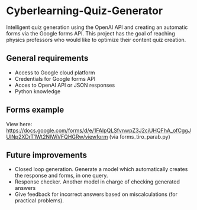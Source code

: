 # Cyberlearning-Quiz-Generator
Intelligent quiz generation using the OpenAI API and creating an automatic forms via the Google forms API. This project has the goal of reaching physics professors who would like to optimize their content quiz creation.

## General requirements
* Access to Google cloud platform
* Credentials for Google forms API
* Acces to OpenAI API or JSON responses
* Python knowledge


## Forms example
View here: https://docs.google.com/forms/d/e/1FAIpQLSfvnwpZ3J2ciUHQFhA_ofCggJUlNp2XDrT1Wt2NlWiVFQHGRw/viewform (via forms_tiro_parab.py)

## Future improvements
* Closed loop generation. Generate a model which automatically creates the response and forms, in one query.
* Response checker. Another model in charge of checking generated answers
* Give feedback for incorrect answers based on miscalculations (for practical problems).
